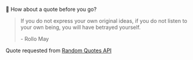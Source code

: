 📣 How about a quote before you go?

> If you do not express your own original ideas, if you do not listen to your own being, you will have betrayed yourself.
>
> <p>- Rollo May</p>

Quote requested from [Random Quotes API](https://github.com/lukePeavey/quotable)
